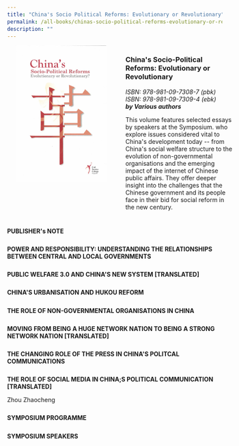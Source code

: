 ```yaml
---
title: "China's Socio Political Reforms: Evolutionary or Revolutionary"
permalink: /all-books/chinas-socio-political-reforms-evolutionary-or-revolutionary/
description: ""
---
```

<style>

	
.grid-container {
	display: grid;
	grid-template-columns: 50% 50%;
	grid-gap: 5%
	}
	
img {
		object-fit: contain;
		width: 100%;
		height: 80%;
	}	

.chapter-divider {
	margin-top: 5%;
	}	
	
.back a
{
	color: #9f2943;
	font-weight: bold;
	
}	

.bigger {
	font-size: 20px;
	
	}	

</style>


<div class="grid-container">
	<div class="grid-child"><img src="/images/Books/China's%20Socio-Political%20Reforms.jpg"></div>
	<div class="grid-child">
		<h3>China's Socio-Political Reforms: Evolutionary or Revolutionary</h3>
		<i>ISBN: 978-981-09-7308-7 (pbk)</i><br>
		<i>ISBN: 978-981-09-7309-4 (ebk)</i><br>
		<b><i>by Various authors</i></b>
		<p>This volume features selected essays by speakers at the Symposium. who explore issues considered vital to China's development today -- from China's social welfare structure to the evolution of non-governmental organisations and the emerging impact of the internet of Chinese public affairs. They offer deeper insight into the challenges that the Chinese government and its people face in their bid for social reform in the new century.</p>
	</div>

</div>



<div>

<div class="chapter-divider">
<p><b>PUBLISHER's NOTE</b></p>

</div>
	
<div class="chapter-divider">
<p><b>POWER AND RESPONSIBILITY: UNDERSTANDING THE RELATIONSHIPS BETWEEN CENTRAL AND LOCAL GOVERNMENTS</b></p>

</div>
	
<div class="chapter-divider">
<p><b>PUBLIC WELFARE 3.0 AND CHINA'S NEW SYSTEM [TRANSLATED] </b></p>

</div>
	
<div class="chapter-divider">
<p><b>CHINA'S URBANISATION AND HUKOU REFORM</b></p>

</div>
	
<div class="chapter-divider">
<p><b>THE ROLE OF NON-GOVERNMENTAL ORGANISATIONS IN CHINA</b></p>

</div>
	
<div class="chapter-divider">
<p><b>MOVING FROM BEING A HUGE NETWORK NATION TO BEING A STRONG NETWORK NATION [TRANSLATED]</b></p>

</div>
	
<div class="chapter-divider">
<p><b>THE CHANGING ROLE OF THE PRESS IN CHINA'S POLITCAL COMMUNICATIONS</b></p>

</div>
	
<div class="chapter-divider">
<p><b>THE ROLE OF SOCIAL MEDIA IN CHINA;S POLITICAL COMMUNICATION [TRANSLATED]</b></p>
Zhou Zhaocheng
</div>

<div class="chapter-divider">
<p><b>SYMPOSIUM PROGRAMME</b></p>

</div>
	
<div class="chapter-divider">
<p><b>SYMPOSIUM SPEAKERS</b></p>

</div>	

</div>